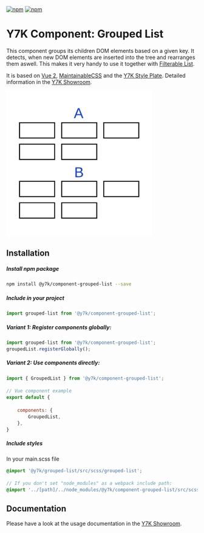 [![npm](https://img.shields.io/npm/l/@y7k/component-grouped-list.svg)](https://www.npmjs.com/package/@y7k/component-grouped-list) [![npm](https://img.shields.io/npm/v/@y7k/component-grouped-list.svg)](https://www.npmjs.com/package/@y7k/component-grouped-list)

# Y7K Component: Grouped List

This component groups its children DOM elements based on a given key. It detects, when new DOM elements are inserted into the tree and rearranges them aswell. This makes it very handy to use it together with [Filterable List](https://showroom.y7k.tools/showroom/pages/components/lists/filterable-list/index-filterable-list).

It is based on [Vue 2](https://vuejs.org), [MaintainableCSS](https://maintainablecss.com/) and the [Y7K Style Plate](https://github.com/y7k/style). Detailed information in the [Y7K Showroom](https://showroom.y7k.tools/showroom/pages/components/lists/grouped-list/index-grouped-list).


![Component](img-component.png)


## Installation

##### Install npm package
```bash
npm install @y7k/component-grouped-list --save
```

##### Include in your project
```js
import grouped-list from '@y7k/component-grouped-list';
```

##### Variant 1: Register components globally:
```js
import grouped-list from '@y7k/component-grouped-list';
groupedList.registerGlobally();
```
 
##### Variant 2: Use components directly:
```js
import { GroupedList } from '@y7k/component-grouped-list';

// Vue component example
export default {

    components: {
        GroupedList,
    },
}
```

##### Include styles
In your main.scss file
```scss
@import '@y7k/grouped-list/src/scss/grouped-list';

// If you don't set "node_modules" as a webpack include path:
@import '../[path]/../node_modules/@y7k/component-grouped-list/src/scss/groupedList';
```


## Documentation
Please have a look at the usage documentation in the [Y7K Showroom](https://showroom.y7k.tools/showroom/pages/components/lists/grouped-list/index-grouped-list).

